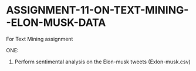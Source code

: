 # ASSIGNMENT-11-ON-TEXT-MINING--ELON-MUSK-DATA


For Text Mining assignment
 
 ONE:
1) Perform sentimental analysis on the Elon-musk tweets (Exlon-musk.csv)
